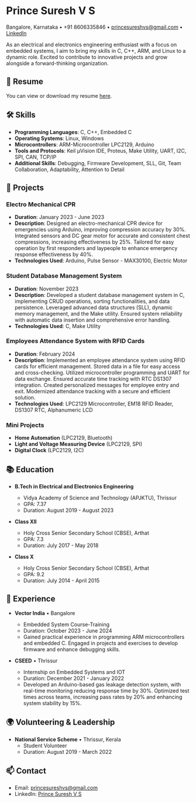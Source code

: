 # Prince Suresh V S

Bangalore, Karnataka • +91 8606335846 • [princesureshvs@gmail.com](mailto:princesureshvs@gmail.com) • [LinkedIn](https://www.linkedin.com/in/prince-suresh-v-s-1187a41ab)

As an electrical and electronics engineering enthusiast with a focus on embedded systems, I aim to bring my skills in C, C++, ARM, and Linux to a dynamic role. Excited to contribute to innovative projects and grow alongside a forward-thinking organization.

## 📄 Resume

You can view or download my resume [here](./PRINCE_SURESH_VS.pdf).

## 🛠 Skills

- **Programming Languages**: C, C++, Embedded C
- **Operating Systems**: Linux, Windows
- **Microcontrollers**: ARM-Microcontroller LPC2129, Arduino
- **Tools and Protocols**: Keil μVision IDE, Proteus, Make Utility, UART, I2C, SPI, CAN, TCP/IP
- **Additional Skills**: Debugging, Firmware Development, SLL, Git, Team Collaboration, Adaptability, Attention to Detail

## 🌟 Projects

### Electro Mechanical CPR
- **Duration**: January 2023 - June 2023
- **Description**: Designed an electro-mechanical CPR device for emergencies using Arduino, improving compression accuracy by 30%. Integrated sensors and DC gear motor for accurate and consistent chest compressions, increasing effectiveness by 25%. Tailored for easy operation by first responders and laypeople to enhance emergency response effectiveness by 40%.
- **Technologies Used**: Arduino, Pulse Sensor - MAX30100, Electric Motor

### Student Database Management System
- **Duration**: November 2023
- **Description**: Developed a student database management system in C, implementing CRUD operations, sorting functionalities, and data persistence. Leveraged advanced data structures (SLL), dynamic memory management, and the Make utility. Ensured system reliability with automatic data insertion and comprehensive error handling.
- **Technologies Used**: C, Make Utility

### Employees Attendance System with RFID Cards
- **Duration**: February 2024
- **Description**: Implemented an employee attendance system using RFID cards for efficient management. Stored data in a file for easy access and cross-checking. Utilized microcontroller programming and UART for data exchange. Ensured accurate time tracking with RTC DS1307 integration. Created personalized messages for employee entry and exit. Modernized attendance tracking with a secure and efficient solution.
- **Technologies Used**: LPC2129 Microcontroller, EM18 RFID Reader, DS1307 RTC, Alphanumeric LCD

### Mini Projects
- **Home Automation** (LPC2129, Bluetooth)
- **Light and Voltage Measuring Device** (LPC2129, SPI)
- **Digital Clock** (LPC2129, I2C)

## 📚 Education

- **B.Tech in Electrical and Electronics Engineering**
  - Vidya Academy of Science and Technology (APJKTU), Thrissur
  - GPA: 7.37
  - Duration: August 2019 - August 2023

- **Class XII**
  - Holy Cross Senior Secondary School (CBSE), Arthat
  - GPA: 7.3
  - Duration: July 2017 - May 2018

- **Class X**
  - Holy Cross Senior Secondary School (CBSE), Arthat
  - GPA: 9.2
  - Duration: July 2014 - April 2015

## 🏢 Experience

- **Vector India** • Bangalore
  - Embedded System Course-Training
  - Duration: October 2023 - June 2024
  - Gained practical experience in programming ARM microcontrollers and embedded C. Engaged in projects and exercises to develop firmware and enhance debugging skills.

- **CSEED** • Thrissur
  - Internship on Embedded Systems and IOT
  - Duration: December 2021 - January 2022
  - Developed an Arduino-based gas leakage detection system, with real-time monitoring reducing response time by 30%. Optimized test times across teams, increasing pass rates by 20% and enhancing system stability by 15%.

## 🌍 Volunteering & Leadership

- **National Service Scheme** • Thrissur, Kerala
  - Student Volunteer
  - Duration: August 2019 - March 2022

## 📫 Contact

- Email: [princesureshvs@gmail.com](mailto:princesureshvs@gmail.com)
- LinkedIn: [Prince Suresh V S](https://www.linkedin.com/in/prince-suresh-v-s-1187a41ab)
